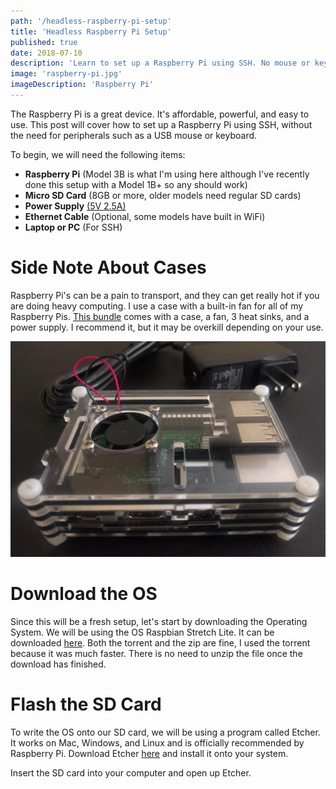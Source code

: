 ```yaml
---
path: '/headless-raspberry-pi-setup'
title: 'Headless Raspberry Pi Setup'
published: true
date: 2018-07-10
description: 'Learn to set up a Raspberry Pi using SSH. No mouse or keyboard required!'
image: 'raspberry-pi.jpg'
imageDescription: 'Raspberry Pi'
---
```


[//]: # 'Raspberry Pi'

The Raspberry Pi is a great device. It's affordable, powerful, and easy to use. This post will cover how to set up a Raspberry Pi using SSH, without the need for peripherals such as a USB mouse or keyboard.

To begin, we will need the following items:

- **Raspberry Pi** (Model 3B is what I'm using here although I've recently done this setup with a Model 1B+ so any should work)
- **Micro SD Card** (8GB or more, older models need regular SD cards)
- **Power Supply** [(5V 2.5A)](https://www.raspberrypi.org/documentation/hardware/raspberrypi/power/README.md)
- **Ethernet Cable** (Optional, some models have built in WiFi)
- **Laptop or PC** (For SSH)

# Side Note About Cases

Raspberry Pi's can be a pain to transport, and they can get really hot if you are doing heavy computing. I use a case with a built-in fan for all of my Raspberry Pis. [This bundle](https://www.amazon.com/dp/B07CB7P1RD) comes with a case, a fan, 3 heat sinks, and a power supply. I recommend it, but it may be overkill depending on your use.

![Raspberry Pi Inside Case](raspberry-pi-case.jpg)

# Download the OS

Since this will be a fresh setup, let's start by downloading the Operating System. We will be using the OS Raspbian Stretch Lite. It can be downloaded [here](https://www.raspberrypi.org/downloads/raspbian/). Both the torrent and the zip are fine, I used the torrent because it was much faster. There is no need to unzip the file once the download has finished.

# Flash the SD Card

To write the OS onto our SD card, we will be using a program called Etcher. It works on Mac, Windows, and Linux and is officially recommended by Raspberry Pi. Download Etcher [here](https://etcher.io/) and install it onto your system.

Insert the SD card into your computer and open up Etcher.

